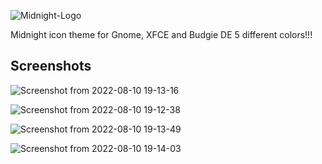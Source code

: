 
![Midnight-Logo](https://user-images.githubusercontent.com/60283532/183975601-be9f482b-bf23-4c9b-8b6e-a38b470f8125.png)

Midnight icon theme for Gnome, XFCE and Budgie DE
5 different colors!!!

Screenshots
--
![Screenshot from 2022-08-10 19-13-16](https://user-images.githubusercontent.com/60283532/183975786-821b3ef5-b928-4168-ae66-89533c5b794e.png)

![Screenshot from 2022-08-10 19-12-38](https://user-images.githubusercontent.com/60283532/183975823-e8873e52-3319-4893-ab8d-86ca272be219.png)

![Screenshot from 2022-08-10 19-13-49](https://user-images.githubusercontent.com/60283532/183975877-741d40f2-b77c-41b8-ad22-4935e22831b7.png)

![Screenshot from 2022-08-10 19-14-03](https://user-images.githubusercontent.com/60283532/183975906-6a6b82ee-a45d-43b7-9b68-5271de7825c9.png)
